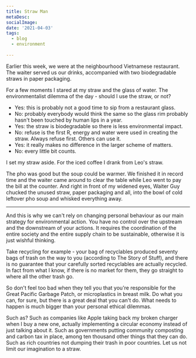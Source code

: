 ```yaml
---
title: Straw Man
metaDesc: 
socialImage:  
date: '2021-04-03'
tags:
  - blog
  - environment
  
--- 
```


Earlier this week, we were at the neighbourhood Vietnamese restaurant. The waiter served us our drinks, accompanied with two biodegradable straws in paper packaging. 

For a few moments I stared at my straw and the glass of water. The environmentalist dilemma of the day - should I use the straw, or not?

- Yes: this is probably not a good time to sip from a restaurant glass.
- No: probably everybody would think the same so the glass rim probably hasn't been touched by human lips in a year. 
- Yes: the straw is biodegradable so there is less environmental impact.
- No: refuse is the first R, energy and water were used in creating the straw. Always refuse first. Others can use it. 
- Yes: it really makes no difference in the larger scheme of matters. 
- No: every little bit counts.  

I set my straw aside. For the iced coffee I drank from Leo's straw. 

The pho was good but the soup could be warmer. We finished it in record time and the waiter came around to clear the table while Leo went to pay the bill at the counter. And right in front of my widened eyes, Waiter Guy chucked the unused straw, paper packaging and all, into the bowl of cold leftover pho soup and whisked everything away.

---

And this is why we can't rely on changing personal behaviour as our main strategy for environmental action. You have no control over the upstream and the downstream of your actions. It requires the coordination of the entire society and the entire supply chain to be sustainable, otherwise it is just wishful thinking. 

Take recycling for example - your bag of recyclables produced seventy bags of trash on the way to you (according to The Story of Stuff), and there is no guarantee that your carefully sorted recyclables are actually recycled. In fact from what I know, if there is no market for them, they go straight to where all the other trash go. 

So don't feel too bad when they tell you that you're responsible for the Great Pacific Garbage Patch, or microplastics in breast milk. Do what you can, for sure, but there is a great deal that you can't do. What needs to happen is much bigger than your personal ethical dilemmas. 

Such as? Such as companies like Apple taking back my broken charger when I buy a new one, actually implementing a circular economy instead of just talking about it. Such as governments putting community composting and carbon tax in place, among ten thousand other things that they can do. Such as rich countries not dumping their trash in poor countries. Let us not limit our imagination to a straw. 